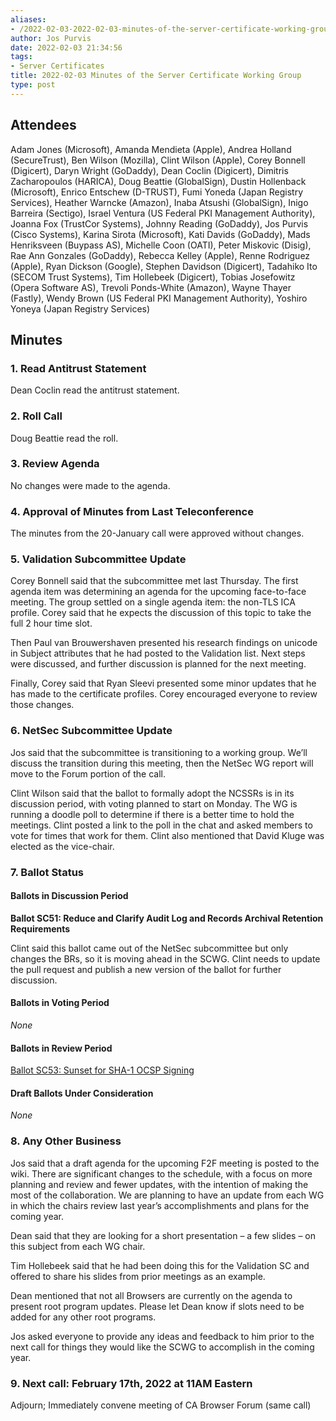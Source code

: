 ```yaml
---
aliases:
- /2022-02-03-2022-02-03-minutes-of-the-server-certificate-working-group/
author: Jos Purvis
date: 2022-02-03 21:34:56
tags:
- Server Certificates
title: 2022-02-03 Minutes of the Server Certificate Working Group
type: post
---
```


## Attendees 

Adam Jones (Microsoft), Amanda Mendieta (Apple), Andrea Holland (SecureTrust), Ben Wilson (Mozilla), Clint Wilson (Apple), Corey Bonnell (Digicert), Daryn Wright (GoDaddy), Dean Coclin (Digicert), Dimitris Zacharopoulos (HARICA), Doug Beattie (GlobalSign), Dustin Hollenback (Microsoft), Enrico Entschew (D-TRUST), Fumi Yoneda (Japan Registry Services), Heather Warncke (Amazon), Inaba Atsushi (GlobalSign), Inigo Barreira (Sectigo), Israel Ventura (US Federal PKI Management Authority), Joanna Fox (TrustCor Systems), Johnny Reading (GoDaddy), Jos Purvis (Cisco Systems), Karina Sirota (Microsoft), Kati Davids (GoDaddy), Mads Henriksveen (Buypass AS), Michelle Coon (OATI), Peter Miskovic (Disig), Rae Ann Gonzales (GoDaddy), Rebecca Kelley (Apple), Renne Rodriguez (Apple), Ryan Dickson (Google), Stephen Davidson (Digicert), Tadahiko Ito (SECOM Trust Systems), Tim Hollebeek (Digicert), Tobias Josefowitz (Opera Software AS), Trevoli Ponds-White (Amazon), Wayne Thayer (Fastly), Wendy Brown (US Federal PKI Management Authority), Yoshiro Yoneya (Japan Registry Services)

## Minutes 

### 1. Read Antitrust Statement 

Dean Coclin read the antitrust statement.

### 2. Roll Call 

Doug Beattie read the roll.

### 3. Review Agenda 

No changes were made to the agenda.

### 4. Approval of Minutes from Last Teleconference 

The minutes from the 20-January call were approved without changes.

### 5. Validation Subcommittee Update 

Corey Bonnell said that the subcommittee met last Thursday. The first agenda item was determining an agenda for the upcoming face-to-face meeting. The group settled on a single agenda item: the non-TLS ICA profile. Corey said that he expects the discussion of this topic to take the full 2 hour time slot.

Then Paul van Brouwershaven presented his research findings on unicode in Subject attributes that he had posted to the Validation list. Next steps were discussed, and further discussion is planned for the next meeting.

Finally, Corey said that Ryan Sleevi presented some minor updates that he has made to the certificate profiles. Corey encouraged everyone to review those changes.

### 6. NetSec Subcommittee Update 

Jos said that the subcommittee is transitioning to a working group. We’ll discuss the transition during this meeting, then the NetSec WG report will move to the Forum portion of the call.

Clint Wilson said that the ballot to formally adopt the NCSSRs is in its discussion period, with voting planned to start on Monday. The WG is running a doodle poll to determine if there is a better time to hold the meetings. Clint posted a link to the poll in the chat and asked members to vote for times that work for them. Clint also mentioned that David Kluge was elected as the vice-chair.

### 7. Ballot Status 

#### Ballots in Discussion Period 

**Ballot SC51: Reduce and Clarify Audit Log and Records Archival Retention Requirements**

Clint said this ballot came out of the NetSec subcommittee but only changes the BRs, so it is moving ahead in the SCWG. Clint needs to update the pull request and publish a new version of the ballot for further discussion.

#### Ballots in Voting Period 

_None_

#### Ballots in Review Period 

[Ballot SC53: Sunset for SHA-1 OCSP Signing][1]

#### Draft Ballots Under Consideration 

_None_

### 8. Any Other Business 

Jos said that a draft agenda for the upcoming F2F meeting is posted to the wiki. There are significant changes to the schedule, with a focus on more planning and review and fewer updates, with the intention of making the most of the collaboration. We are planning to have an update from each WG in which the chairs review last year’s accomplishments and plans for the coming year.

Dean said that they are looking for a short presentation – a few slides – on this subject from each WG chair.

Tim Hollebeek said that he had been doing this for the Validation SC and offered to share his slides from prior meetings as an example.

Dean mentioned that not all Browsers are currently on the agenda to present root program updates. Please let Dean know if slots need to be added for any other root programs.

Jos asked everyone to provide any ideas and feedback to him prior to the next call for things they would like the SCWG to accomplish in the coming year.

### 9. Next call: February 17th, 2022 at 11AM Eastern 

Adjourn; Immediately convene meeting of CA Browser Forum (same call)

[1]: /2022/01/26/ballot-sc53-sunset-for-sha-1-ocsp-signing/